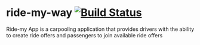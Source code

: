 # ride-my-way [![Build Status](https://travis-ci.org/collinewait/ride-my-way.svg?branch=api)](https://travis-ci.org/collinewait/ride-my-way)
Ride-my App is a carpooling application that provides drivers with the ability to create ride offers  and passengers to join available ride offers
